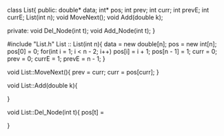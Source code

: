 class List{
public:
	double* data;
	int* pos;
	int prev;
	int curr;
	int prevE;
	int currE;
	List(int n);
	void MoveNext();
	void Add(double k);

private:
	void Del_Node(int t);
	void Add_Node(int t);
}








#include "List.h"
List :: List(int n){
	data = new double[n];
	pos = new int[n];
	pos[0] = 0;
	for(int i = 1; i < n - 2; i++)
		pos[i] = i + 1;
	pos[n - 1] = 1;
	curr = 0;
	prev = 0;
	currE = 1;
	prevE = n - 1;
}

void List::MoveNext(){
	prev = curr;
	curr = pos[curr];
}

void List::Add(double k){

}

void List::Del_Node(int t){
	pos[t] = 

}
